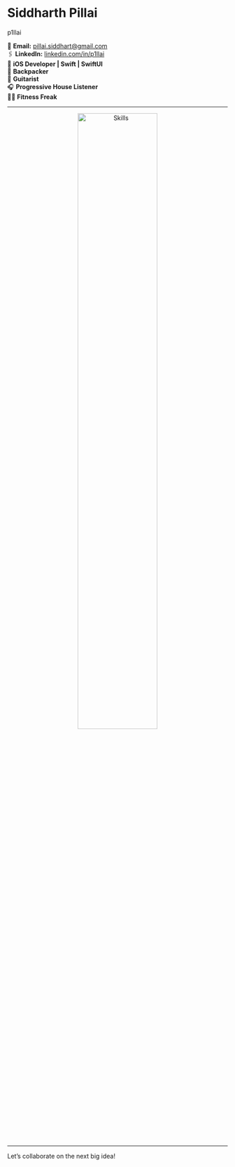 # Siddharth Pillai 
p1llai

📧 **Email:** [pillai.siddhart@gmail.com](mailto:pillai.siddhart@gmail.com)  
🖇️ **LinkedIn:** [linkedin.com/in/p1llai](https://www.linkedin.com/in/p1llai/)  
🎯 **iOS Developer | Swift | SwiftUI**  
🎒 **Backpacker**  
🎸 **Guitarist**  
🎧 **Progressive House Listener**  
🏋🏼 **Fitness Freak**

---

<p align="center">
  <img src="https://skillicons.dev/icons?i=swift,apple,figma,python,mysql,c,cpp,html,css,js," alt="Skills" width="60%">
</p>

---

Let’s collaborate on the next big idea!
